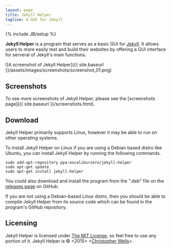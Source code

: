 ```yaml
---
layout: page
title: Jekyll Helper
tagline: A GUI for Jekyll
---
```

{% include JB/setup %}

**Jekyll Helper** is a program that serves as a basic GUI for [Jekyll](http://jekyllrb.com/). It allows users to more easily test and build their websites by offering a GUI interface for serveral of Jekyll's main functions.

![A screenshot of Jekyll Helper]({{ site.baseurl }}/assets/images/screenshots/screenshot_01.png)

## Screenshots
To see more screenshots of Jekyll Helper, please see the [screenshots page]({{ site.baseurl }}/screenshots.html).

## Download
Jekyll Helper primarily supports Linux, however it may be able to run on other operating systems.

To install Jekyll Helper on Linux if you are using a Debian based distro like Ubuntu, you can install Jekyll Helper by running the following commands.

    sudo add-apt-repository ppa:excaliburzero/jekyll-helper
    sudo apt-get update
    sudo apt-get install jekyll-helper

You could also download and install the program from the ".deb" file on the [releases page](https://github.com/ExcaliburZero/jekyll-helper/releases) on GitHub.

If you are not using a Debian-based Linux distro, then you should be able to compile Jekyll Helper from its source code which can be found in the program's GitHub repository.

## Licensing
Jekyll Helper is licensed under [The MIT License](http://opensource.org/licenses/MIT), so feel free to use any portion of it. Jekyll Helper is © <2015> <[Christopher Wells](http://christopher-randall-wells.divshot.io/)>.
